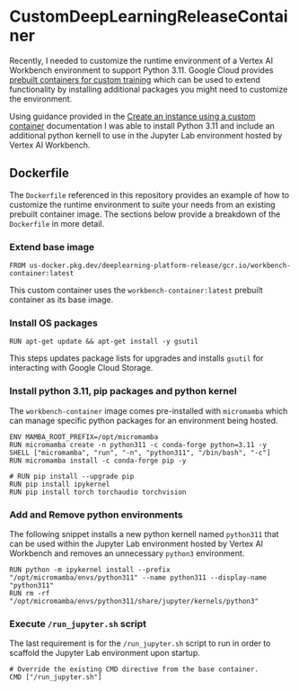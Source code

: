 # CustomDeepLearningReleaseContainer

Recently, I needed to customize the runtime environment of a Vertex AI Workbench environment to support Python 3.11. Google Cloud provides [prebuilt containers for custom training](https://cloud.google.com/vertex-ai/docs/training/pre-built-containers) which can be used to extend functionality by installing additional packages you might need to customize the environment.

Using guidance provided in the [Create an instance using a custom container](https://cloud.google.com/vertex-ai/docs/workbench/instances/create-custom-container) documentation I was able to install Python 3.11 and include an additional python kernell to use in the Jupyter Lab environment hosted by Vertex AI Workbench.

## Dockerfile

The `Dockerfile` referenced in this repository provides an example of how to customize the runtime environment to suite your needs from an existing prebuilt container image. The sections below provide a breakdown of the `Dockerfile` in more detail.

### Extend base image
```
FROM us-docker.pkg.dev/deeplearning-platform-release/gcr.io/workbench-container:latest
```

This custom container uses the `workbench-container:latest` prebuilt container as its base image.

### Install OS packages

```
RUN apt-get update && apt-get install -y gsutil
```

This steps updates package lists for upgrades and installs `gsutil` for interacting with Google Cloud Storage.

### Install python 3.11, pip packages and python kernel

The `workbench-container` image comes pre-installed with `micromamba` which can manage specific python packages for an environment being hosted.

```
ENV MAMBA_ROOT_PREFIX=/opt/micromamba
RUN micromamba create -n python311 -c conda-forge python=3.11 -y
SHELL ["micromamba", "run", "-n", "python311", "/bin/bash", "-c"]
RUN micromamba install -c conda-forge pip -y

# RUN pip install --upgrade pip
RUN pip install ipykernel
RUN pip install torch torchaudio torchvision
```

### Add and Remove python environments

The following snippet installs a new python kernell named `python311` that can be used within the Jupyter Lab environment hosted by Vertex AI Workbench and removes an unnecessary `python3` environment.

```
RUN python -m ipykernel install --prefix "/opt/micromamba/envs/python311" --name python311 --display-name "python311"
RUN rm -rf "/opt/micromamba/envs/python311/share/jupyter/kernels/python3"
```

### Execute `/run_jupyter.sh` script

The last requirement is for the `/run_jupyter.sh` script to run in order to scaffold the Jupyter Lab environment upon startup.

```
# Override the existing CMD directive from the base container.
CMD ["/run_jupyter.sh"]
```